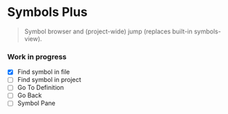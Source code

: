 # Symbols Plus
> Symbol browser and (project-wide) jump (replaces built-in symbols-view).

### Work in progress

 - [x] Find symbol in file
 - [ ] Find symbol in project
 - [ ] Go To Definition
 - [ ] Go Back
 - [ ] Symbol Pane
